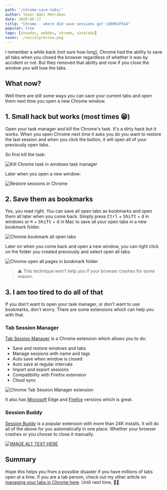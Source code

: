 ```yaml
---
path: '/chrome-save-tabs/'
author: Yaser Adel Mehraban
date: 2020-06-17
title: "Chrome - where did save sessions go? \U0001F914"
popular: true
tags: [showdev, webdev, chrome, savetabs]
cover: ./socialpreview.png
---
```


I remember a while back (not sure how long), Chrome had the ability to save all tabs when you closed the browser regardless of whether it was by accident or not. But they removed that ability and now if you close the window you will lose the tabs.

<!--more-->

## What now?

Well there are still some ways you can save your current tabs and open them next time you open a new Chrome window.


## 1. Small hack but works (most times 😁)

Open your task manager and kill the Chrome's task. It's a dirty hack but it works. When you open Chrome next time it asks you do you want to restore the last session and when you click the button, it will open all of your previously open tabs.

So first kill the task:

![Kill Chrome task in windows task manager](./kill-chrome.jpg)

Later when you open a new window:

![Restore sessions in Chrome](./restore.jpg)

## 2. Save them as bookmarks

Yes, you read right. You can save all open tabs as bookmarks and open them all later when you come back. Simply press <kbd>Ctrl</kbd> + <kbd>Shift</kbd> + <kbd>d</kbd> in windows or <kbd>⌘</kbd> + <kbd>Shift</kbd> + <kbd>d</kbd> in Mac to save all your open tabs in a new bookmark folder.

![Chrome bookmark all open tabs](./bookmarkall.jpg)

Later on when you come back and open a new window, you can right click on the folder you created previously and select open all tabs:

![Chrome open all pages in bookmark folder](./open-all-bookmarks.jpg)

> ⚠️ This technique won't help you if your browser crashes for some reason.

## 3. I am too tired to do all of that

If you don't want to open your task manager, or don't want to use bookmarks, don't worry. There are some extensions which can help you with that.

### Tab Session Manager

[Tab Session Manager](https://chrome.google.com/webstore/detail/tab-session-manager/iaiomicjabeggjcfkbimgmglanimpnae?hl=en) is a Chrome extension which allows you to do:

* Save and restore windows and tabs
* Manage sessions with name and tags
* Auto save when window is closed
* Auto save at regular intervals
* Import and export sessions
* Compatibility with Firefox extension
* Cloud sync

![Chrome Tab Session Manager extension](./tabmanager.jpg)

It also has [Microsoft](https://microsoftedge.microsoft.com/addons/detail/jkjjclfiflhpjangefhgfjhgfbhajadk) Edge and [Firefox](https://addons.mozilla.org/ja/firefox/addon/tab-session-manager/) versions which is great.

### Session Buddy

[Session Buddy](https://chrome.google.com/webstore/detail/session-buddy/edacconmaakjimmfgnblocblbcdcpbko?hl=en) is a popular extension with more than 24K installs. It will do all of the above for you automatically in one place. Whether your browser crashes or you choose to close it manually.


[![IMAGE ALT TEXT HERE](https://img.youtube.com/vi/wY4NKrD1DWQ/0.jpg)](https://www.youtube.com/watch?v=wY4NKrD1DWQ)

## Summary

Hope this helps you from a possible disaster if you have millions of tabs open at a time. If you are a tab person, check out my other article on [managing your tabs in Chrome here](https://dev.to/yashints/chrome-arrange-your-tabs-with-tab-groups-267f). Until next time, 👋🏽.